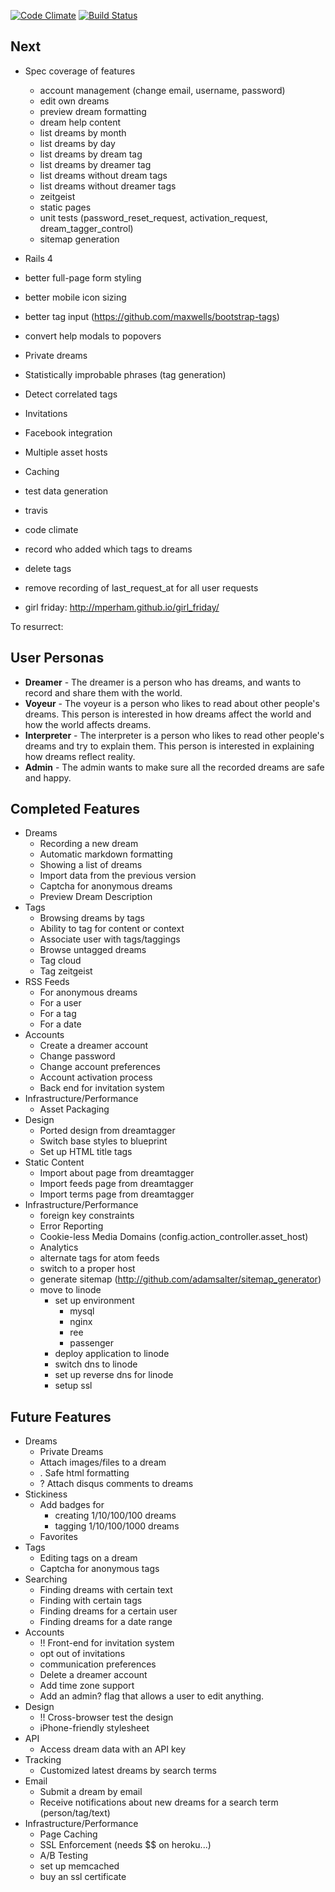 [![Code Climate](https://codeclimate.com/github/subakva/niarevo.png)](https://codeclimate.com/github/subakva/niarevo)
[![Build Status](https://travis-ci.org/subakva/niarevo.png)](https://travis-ci.org/subakva/niarevo)

Next
----

* Spec coverage of features
  * account management (change email, username, password)
  * edit own dreams
  * preview dream formatting
  * dream help content
  * list dreams by month
  * list dreams by day
  * list dreams by dream tag
  * list dreams by dreamer tag
  * list dreams without dream tags
  * list dreams without dreamer tags
  * zeitgeist
  * static pages
  * unit tests (password_reset_request, activation_request, dream_tagger_control)
  * sitemap generation

* Rails 4
* better full-page form styling
* better mobile icon sizing
* better tag input (https://github.com/maxwells/bootstrap-tags)
* convert help modals to popovers
* Private dreams
* Statistically improbable phrases (tag generation)
* Detect correlated tags
* Invitations
* Facebook integration
* Multiple asset hosts
* Caching
* test data generation
* travis
* code climate
* record who added which tags to dreams
* delete tags
* remove recording of last_request_at for all user requests
* girl friday: http://mperham.github.io/girl_friday/

To resurrect:


## User Personas ##

  * __Dreamer__ - The dreamer is a person who has dreams, and wants to record and share them with the world.
  * __Voyeur__ - The voyeur is a person who likes to read about other people's dreams. This person is interested in how dreams affect the world and how the world affects dreams.
  * __Interpreter__ - The interpreter is a person who likes to read other people's dreams and try to explain them. This person is interested in explaining how dreams reflect reality.
  * __Admin__ - The admin wants to make sure all the recorded dreams are safe and happy.

## Completed Features ##

  * Dreams
    * Recording a new dream
    * Automatic markdown formatting
    * Showing a list of dreams
    * Import data from the previous version
    * Captcha for anonymous dreams
    * Preview Dream Description
  * Tags
    * Browsing dreams by tags
    * Ability to tag for content or context
    * Associate user with tags/taggings
    * Browse untagged dreams
    * Tag cloud
    * Tag zeitgeist
  * RSS Feeds
    * For anonymous dreams
    * For a user
    * For a tag
    * For a date
  * Accounts
    * Create a dreamer account
    * Change password
    * Change account preferences
    * Account activation process
    * Back end for invitation system
  * Infrastructure/Performance
    * Asset Packaging
  * Design
    * Ported design from dreamtagger
    * Switch base styles to blueprint
    * Set up HTML title tags
  * Static Content
    * Import about page from dreamtagger
    * Import feeds page from dreamtagger
    * Import terms page from dreamtagger
  * Infrastructure/Performance
    * foreign key constraints
    * Error Reporting
    * Cookie-less Media Domains (config.action_controller.asset_host)
    * Analytics
    * alternate tags for atom feeds
    * switch to a proper host
    * generate sitemap (http://github.com/adamsalter/sitemap_generator)
    * move to linode
      * set up environment
        * mysql
        * nginx
        * ree
        * passenger
      * deploy application to linode
      * switch dns to linode
      * set up reverse dns for linode
      * setup ssl

## Future Features ##

  * Dreams
    * Private Dreams
    * Attach images/files to a dream
    * . Safe html formatting
    * ? Attach disqus comments to dreams
  * Stickiness
    * Add badges for
      * creating 1/10/100/100 dreams
      * tagging 1/10/100/1000 dreams
    * Favorites
  * Tags
    * Editing tags on a dream
    * Captcha for anonymous tags
  * Searching
    * Finding dreams with certain text
    * Finding with certain tags
    * Finding dreams for a certain user
    * Finding dreams for a date range
  * Accounts
    * !! Front-end for invitation system
    * opt out of invitations
    * communication preferences
    * Delete a dreamer account
    * Add time zone support
    * Add an admin? flag that allows a user to edit anything.
  * Design
    * !! Cross-browser test the design
    * iPhone-friendly stylesheet
  * API
    * Access dream data with an API key
  * Tracking
    * Customized latest dreams by search terms
  * Email
    * Submit a dream by email
    * Receive notifications about new dreams for a search term (person/tag/text)
  * Infrastructure/Performance
    * Page Caching
    * SSL Enforcement (needs $$ on heroku...)
    * A/B Testing
    * set up memcached
    * buy an ssl certificate

